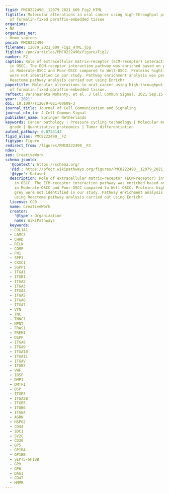 ```yaml
---
figid: PMC8222490__12079_2021_609_Fig2_HTML
figtitle: Molecular alterations in oral cancer using high-throughput proteomic analysis
  of formalin-fixed paraffin-embedded tissue
organisms:
- NA
organisms_ner:
- Homo sapiens
pmcid: PMC8222490
filename: 12079_2021_609_Fig2_HTML.jpg
figlink: /pmc/articles/PMC8222490/figure/Fig2/
number: F2
caption: Role of extracellular matrix–receptor (ECM-receptor) interaction pathway
  in OSCC. The ECM-receptor interaction pathway was enriched based on proteins dysregulated
  in Moderate-OSCC and Poor-OSCC compared to Well-OSCC. Proteins highlighted in grey
  were not identified in our study. Pathway enrichment analysis was performed using
  Reactome pathway analysis carried out using Enrichr
papertitle: Molecular alterations in oral cancer using high-throughput proteomic analysis
  of formalin-fixed paraffin-embedded tissue.
reftext: Varshasnata Mohanty, et al. J Cell Commun Signal. 2021 Sep;15(3):447-459.
year: '2021'
doi: 10.1007/s12079-021-00609-3
journal_title: Journal of Cell Communication and Signaling
journal_nlm_ta: J Cell Commun Signal
publisher_name: Springer Netherlands
keywords: Cancer pathology | Pressure cycling technology | Molecular medicine | Cancer
  grade | Quantitative proteomics | Tumor differentiation
automl_pathway: 0.8723143
figid_alias: PMC8222490__F2
figtype: Figure
redirect_from: /figures/PMC8222490__F2
ndex: ''
seo: CreativeWork
schema-jsonld:
  '@context': https://schema.org/
  '@id': https://pfocr.wikipathways.org/figures/PMC8222490__12079_2021_609_Fig2_HTML.html
  '@type': Dataset
  description: Role of extracellular matrix–receptor (ECM-receptor) interaction pathway
    in OSCC. The ECM-receptor interaction pathway was enriched based on proteins dysregulated
    in Moderate-OSCC and Poor-OSCC compared to Well-OSCC. Proteins highlighted in
    grey were not identified in our study. Pathway enrichment analysis was performed
    using Reactome pathway analysis carried out using Enrichr
  license: CC0
  name: CreativeWork
  creator:
    '@type': Organization
    name: WikiPathways
  keywords:
  - COL1A1
  - LAMC3
  - CHAD
  - RELN
  - COMP
  - FN1
  - SPP1
  - CXXC1
  - SGPP1
  - ITGA1
  - ITGB1
  - ITGA2
  - ITGA3
  - ITGA4
  - ITGA5
  - ITGA6
  - ITGA7
  - VTN
  - TNC
  - TNNC1
  - NPNT
  - FRAS1
  - FREM1
  - DSPP
  - ITGA8
  - ITGA9
  - ITGA10
  - ITGA11
  - ITGAV
  - ITGB7
  - VWF
  - IBSP
  - DMP1
  - DMTF1
  - DSP
  - ITGB3
  - ITGA2B
  - ITGB5
  - ITGB6
  - ITGB4
  - AGRN
  - HSPG2
  - CD44
  - SDC1
  - SV2C
  - CD36
  - GP5
  - GP1BA
  - GP1BB
  - SEPT5-GP1BB
  - GP9
  - GP6
  - DAG1
  - CD47
  - HMMR
---
```


